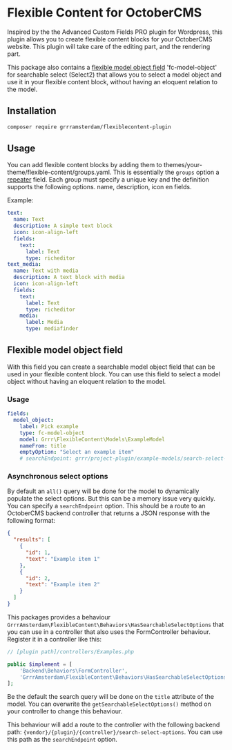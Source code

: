 # Flexible Content for OctoberCMS

Inspired by the the Advanced Custom Fields PRO plugin for Wordpress, this plugin allows you to
create flexible content blocks for your OctoberCMS website. This plugin will take care of the
editing part, and the rendering part.

This package also contains a [flexible model object field](#flexible-model-object-field) 'fc-model-object' for searchable
select (Select2) that allows you to select a model object and use it in your flexible
content block, without having an eloquent relation to the model.

## Installation

```bash
composer require grrramsterdam/flexiblecontent-plugin
```

## Usage

You can add flexible content blocks by adding them to themes/your-theme/flexible-content/groups.yaml.
This is essentially the `groups` option a [repeater](https://docs.octobercms.com/1.x/backend/forms.html#repeater) field. Each group must specify a unique key and the definition supports the
following options. name, description, icon en fields.

Example:

```yaml
text:
  name: Text
  description: A simple text block
  icon: icon-align-left
  fields:
    text:
      label: Text
      type: richeditor
text_media:
  name: Text with media
  description: A text block with media
  icon: icon-align-left
  fields:
    text:
      label: Text
      type: richeditor
    media:
      label: Media
      type: mediafinder
```

## Flexible model object field

With this field you can create a searchable model object field that can be used in your flexible content block. You can use this field to select a model object without having an eloquent relation to the model.

### Usage

```yaml
fields:
  model_object:
    label: Pick example
    type: fc-model-object
    model: Grrr\FlexibleContent\Models\ExampleModel
    nameFrom: title
    emptyOption: "Select an example item"
    # searchEndpoint: grrr/project-plugin/example-models/search-select-options
```

### Asynchronous select options

By default an `all()` query will be done for the model to dynamically populate the select options.
But this can be a memory issue very quickly. You can specify a `searchEndpoint` option. This should
be a route to an OctoberCMS backend controller that returns a JSON response with the following
format:

```json
{
  "results": [
    {
      "id": 1,
      "text": "Example item 1"
    },
    {
      "id": 2,
      "text": "Example item 2"
    }
  ]
}
```

This packages provides a behaviour `GrrrAmsterdam\FlexibleContent\Behaviors\HasSearchableSelectOptions`
that you can use in a controller that also uses the FormController behaviour. Register it in a
controller like this:

```php
// [plugin path]/controllers/Examples.php

public $implement = [
    'Backend\Behaviors\FormController',
    'GrrrAmsterdam\FlexibleContent\Behaviors\HasSearchableSelectOptions',
];
```

Be the default the search query will be done on the `title` attribute of the model. You can overwrite
the `getSearchableSelectOptions()` method on your controller to change this behaviour.

This behaviour will add a route to the controller with the following backend path:
`{vendor}/{plugin}/{controller}/search-select-options`. You can use this path as the `searchEndpoint`
option.
